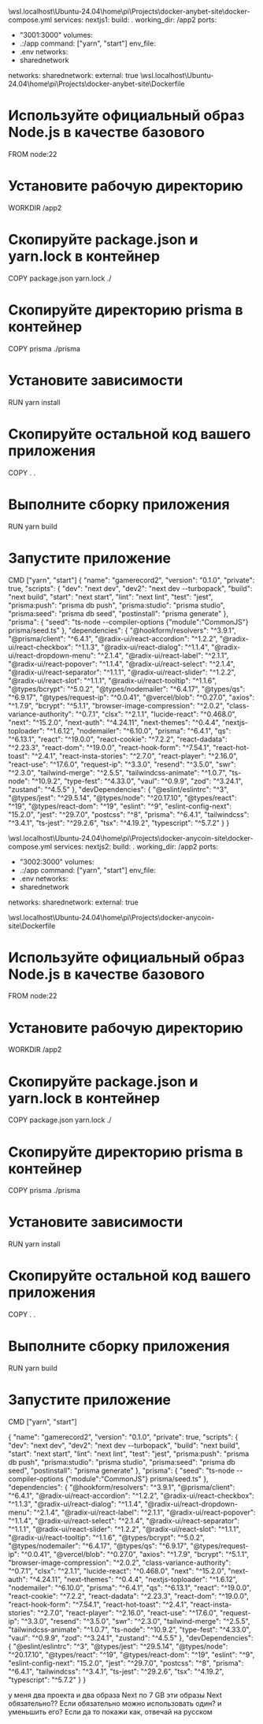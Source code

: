 \\wsl.localhost\Ubuntu-24.04\home\pi\Projects\docker-anybet-site\docker-compose.yml
services:
nextjs1:
build: .
working_dir: /app2
ports:
- "3001:3000"
volumes:
- .:/app
command: ["yarn", "start"]
env_file:
- .env
networks:
- sharednetwork

networks:
sharednetwork:
external: true
\\wsl.localhost\Ubuntu-24.04\home\pi\Projects\docker-anybet-site\Dockerfile
# Используйте официальный образ Node.js в качестве базового
FROM node:22

# Установите рабочую директорию
WORKDIR /app2

# Скопируйте package.json и yarn.lock в контейнер
COPY package.json yarn.lock ./

# Скопируйте директорию prisma в контейнер
COPY prisma ./prisma

# Установите зависимости
RUN yarn install

# Скопируйте остальной код вашего приложения
COPY . .

# Выполните сборку приложения
RUN yarn build

# Запустите приложение
CMD ["yarn", "start"]
{
"name": "gamerecord2",
"version": "0.1.0",
"private": true,
"scripts": {
"dev": "next dev",
"dev2": "next dev --turbopack",
"build": "next build",
"start": "next start",
"lint": "next lint",
"test": "jest",
"prisma:push": "prisma db push",
"prisma:studio": "prisma studio",
"prisma:seed": "prisma db seed",
"postinstall": "prisma generate"
},
"prisma": {
"seed": "ts-node --compiler-options {\"module\":\"CommonJS\"} prisma/seed.ts"
},
"dependencies": {
"@hookform/resolvers": "^3.9.1",
"@prisma/client": "^6.4.1",
"@radix-ui/react-accordion": "^1.2.2",
"@radix-ui/react-checkbox": "^1.1.3",
"@radix-ui/react-dialog": "^1.1.4",
"@radix-ui/react-dropdown-menu": "^2.1.4",
"@radix-ui/react-label": "^2.1.1",
"@radix-ui/react-popover": "^1.1.4",
"@radix-ui/react-select": "^2.1.4",
"@radix-ui/react-separator": "^1.1.1",
"@radix-ui/react-slider": "^1.2.2",
"@radix-ui/react-slot": "^1.1.1",
"@radix-ui/react-tooltip": "^1.1.6",
"@types/bcrypt": "^5.0.2",
"@types/nodemailer": "^6.4.17",
"@types/qs": "^6.9.17",
"@types/request-ip": "^0.0.41",
"@vercel/blob": "^0.27.0",
"axios": "^1.7.9",
"bcrypt": "^5.1.1",
"browser-image-compression": "^2.0.2",
"class-variance-authority": "^0.7.1",
"clsx": "^2.1.1",
"lucide-react": "^0.468.0",
"next": "^15.2.0",
"next-auth": "^4.24.11",
"next-themes": "^0.4.4",
"nextjs-toploader": "^1.6.12",
"nodemailer": "^6.10.0",
"prisma": "^6.4.1",
"qs": "^6.13.1",
"react": "^19.0.0",
"react-cookie": "^7.2.2",
"react-dadata": "^2.23.3",
"react-dom": "^19.0.0",
"react-hook-form": "^7.54.1",
"react-hot-toast": "^2.4.1",
"react-insta-stories": "^2.7.0",
"react-player": "^2.16.0",
"react-use": "^17.6.0",
"request-ip": "^3.3.0",
"resend": "^3.5.0",
"swr": "^2.3.0",
"tailwind-merge": "^2.5.5",
"tailwindcss-animate": "^1.0.7",
"ts-node": "^10.9.2",
"type-fest": "^4.33.0",
"vaul": "^0.9.9",
"zod": "^3.24.1",
"zustand": "^4.5.5"
},
"devDependencies": {
"@eslint/eslintrc": "^3",
"@types/jest": "^29.5.14",
"@types/node": "^20.17.10",
"@types/react": "^19",
"@types/react-dom": "^19",
"eslint": "^9",
"eslint-config-next": "15.2.0",
"jest": "^29.7.0",
"postcss": "^8",
"prisma": "^6.4.1",
"tailwindcss": "^3.4.1",
"ts-jest": "^29.2.6",
"tsx": "^4.19.2",
"typescript": "^5.7.2"
}
}

\\wsl.localhost\Ubuntu-24.04\home\pi\Projects\docker-anycoin-site\docker-compose.yml
services:
nextjs2:
build: .
working_dir: /app2
ports:
- "3002:3000"
volumes:
- .:/app
command: ["yarn", "start"]
env_file:
- .env
networks:
- sharednetwork

networks:
sharednetwork:
external: true


\\wsl.localhost\Ubuntu-24.04\home\pi\Projects\docker-anycoin-site\Dockerfile
# Используйте официальный образ Node.js в качестве базового
FROM node:22

# Установите рабочую директорию
WORKDIR /app2

# Скопируйте package.json и yarn.lock в контейнер
COPY package.json yarn.lock ./

# Скопируйте директорию prisma в контейнер
COPY prisma ./prisma

# Установите зависимости
RUN yarn install

# Скопируйте остальной код вашего приложения
COPY . .

# Выполните сборку приложения
RUN yarn build

# Запустите приложение
CMD ["yarn", "start"]

{
"name": "gamerecord2",
"version": "0.1.0",
"private": true,
"scripts": {
"dev": "next dev",
"dev2": "next dev --turbopack",
"build": "next build",
"start": "next start",
"lint": "next lint",
"test": "jest",
"prisma:push": "prisma db push",
"prisma:studio": "prisma studio",
"prisma:seed": "prisma db seed",
"postinstall": "prisma generate"
},
"prisma": {
"seed": "ts-node --compiler-options {\"module\":\"CommonJS\"} prisma/seed.ts"
},
"dependencies": {
"@hookform/resolvers": "^3.9.1",
"@prisma/client": "^6.4.1",
"@radix-ui/react-accordion": "^1.2.2",
"@radix-ui/react-checkbox": "^1.1.3",
"@radix-ui/react-dialog": "^1.1.4",
"@radix-ui/react-dropdown-menu": "^2.1.4",
"@radix-ui/react-label": "^2.1.1",
"@radix-ui/react-popover": "^1.1.4",
"@radix-ui/react-select": "^2.1.4",
"@radix-ui/react-separator": "^1.1.1",
"@radix-ui/react-slider": "^1.2.2",
"@radix-ui/react-slot": "^1.1.1",
"@radix-ui/react-tooltip": "^1.1.6",
"@types/bcrypt": "^5.0.2",
"@types/nodemailer": "^6.4.17",
"@types/qs": "^6.9.17",
"@types/request-ip": "^0.0.41",
"@vercel/blob": "^0.27.0",
"axios": "^1.7.9",
"bcrypt": "^5.1.1",
"browser-image-compression": "^2.0.2",
"class-variance-authority": "^0.7.1",
"clsx": "^2.1.1",
"lucide-react": "^0.468.0",
"next": "^15.2.0",
"next-auth": "^4.24.11",
"next-themes": "^0.4.4",
"nextjs-toploader": "^1.6.12",
"nodemailer": "^6.10.0",
"prisma": "^6.4.1",
"qs": "^6.13.1",
"react": "^19.0.0",
"react-cookie": "^7.2.2",
"react-dadata": "^2.23.3",
"react-dom": "^19.0.0",
"react-hook-form": "^7.54.1",
"react-hot-toast": "^2.4.1",
"react-insta-stories": "^2.7.0",
"react-player": "^2.16.0",
"react-use": "^17.6.0",
"request-ip": "^3.3.0",
"resend": "^3.5.0",
"swr": "^2.3.0",
"tailwind-merge": "^2.5.5",
"tailwindcss-animate": "^1.0.7",
"ts-node": "^10.9.2",
"type-fest": "^4.33.0",
"vaul": "^0.9.9",
"zod": "^3.24.1",
"zustand": "^4.5.5"
},
"devDependencies": {
"@eslint/eslintrc": "^3",
"@types/jest": "^29.5.14",
"@types/node": "^20.17.10",
"@types/react": "^19",
"@types/react-dom": "^19",
"eslint": "^9",
"eslint-config-next": "15.2.0",
"jest": "^29.7.0",
"postcss": "^8",
"prisma": "^6.4.1",
"tailwindcss": "^3.4.1",
"ts-jest": "^29.2.6",
"tsx": "^4.19.2",
"typescript": "^5.7.2"
}
}

у меня два проекта и два образа Next по 7 GB эти образы Next обязательно?? Если обязательно можно использовать один? и уменьшить его? Если да то покажи как, отвечай на русском